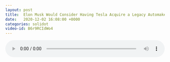 ```yaml
---
layout: post
title:  Elon Musk Would Consider Having Tesla Acquire a Legacy Automaker
date:   2020-12-02 16:08:00 +0000
categories: solidot
video-id: B6r9RCIdWo4
---
```


<audio src="/assets/78f65ccdbf639c445e8327cf7c1ac85e.mp3" style="width: 100%;" controls></audio>

